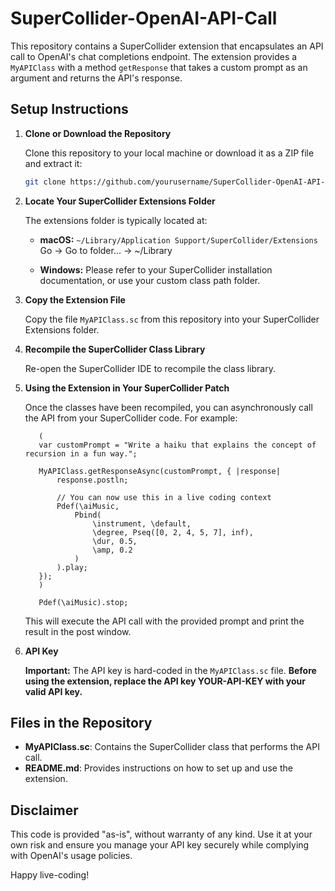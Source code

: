 # SuperCollider-OpenAI-API-Call

This repository contains a SuperCollider extension that encapsulates an API call to OpenAI's chat completions endpoint. The extension provides a `MyAPIClass` with a method `getResponse` that takes a custom prompt as an argument and returns the API's response.

## Setup Instructions

1. **Clone or Download the Repository**

   Clone this repository to your local machine or download it as a ZIP file and extract it:

   ```bash
   git clone https://github.com/yourusername/SuperCollider-OpenAI-API-Call.git
   ```

2. **Locate Your SuperCollider Extensions Folder**

   The extensions folder is typically located at:

   - **macOS:** `~/Library/Application Support/SuperCollider/Extensions`
     Go -> Go to folder... -> ~/Library

   - **Windows:** Please refer to your SuperCollider installation documentation, or use your custom class path folder.

3. **Copy the Extension File**

   Copy the file `MyAPIClass.sc` from this repository into your SuperCollider Extensions folder.

4. **Recompile the SuperCollider Class Library**

   Re-open the SuperCollider IDE to recompile the class library.

5. **Using the Extension in Your SuperCollider Patch**

   Once the classes have been recompiled, you can asynchronously call the API from your SuperCollider code. For example:

   ```supercollider
      (
      var customPrompt = "Write a haiku that explains the concept of recursion in a fun way.";
      
      MyAPIClass.getResponseAsync(customPrompt, { |response|
          response.postln;
      
          // You can now use this in a live coding context
          Pdef(\aiMusic, 
              Pbind(
                  \instrument, \default,
                  \degree, Pseq([0, 2, 4, 5, 7], inf),
                  \dur, 0.5,
                  \amp, 0.2
              )
          ).play;
      });
      )
      
      Pdef(\aiMusic).stop;

   ```

   This will execute the API call with the provided prompt and print the result in the post window.

6. **API Key**

   **Important:** The API key is hard-coded in the `MyAPIClass.sc` file. **Before using the extension, replace the API key YOUR-API-KEY with your valid API key.**

## Files in the Repository

- **MyAPIClass.sc**: Contains the SuperCollider class that performs the API call.
- **README.md**: Provides instructions on how to set up and use the extension.

## Disclaimer

This code is provided "as-is", without warranty of any kind. Use it at your own risk and ensure you manage your API key securely while complying with OpenAI's usage policies.

Happy live-coding!
